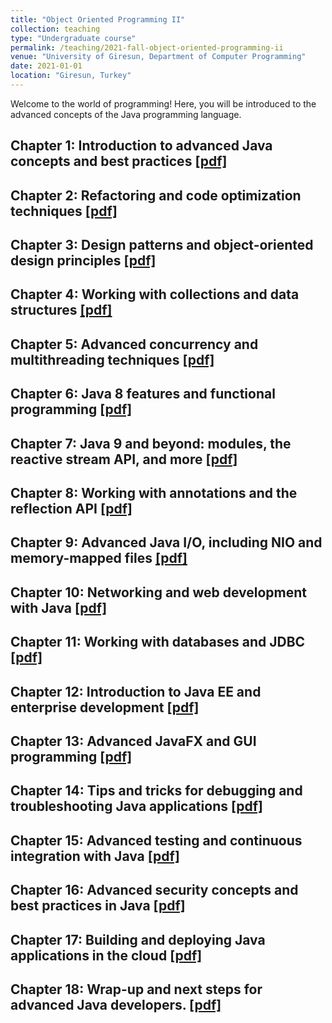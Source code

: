 ```yaml
---
title: "Object Oriented Programming II"
collection: teaching
type: "Undergraduate course"
permalink: /teaching/2021-fall-object-oriented-programming-ii
venue: "University of Giresun, Department of Computer Programming"
date: 2021-01-01
location: "Giresun, Turkey"
---
```


Welcome to the world of programming! Here, you will be introduced to the advanced concepts of the Java programming language. 

Chapter 1: Introduction to advanced Java concepts and best practices <a href="http://sercankulcu.github.io/assets/teaching/javaII/1_Introduction.pdf">[pdf]</a>
-----

Chapter 2: Refactoring and code optimization techniques <a href="http://sercankulcu.github.io/assets/teaching/javaII/2_Refactoring.pdf">[pdf]</a>
-----

Chapter 3: Design patterns and object-oriented design principles <a href="http://sercankulcu.github.io/assets/teaching/javaII/3_Design.pdf">[pdf]</a>
-----

Chapter 4: Working with collections and data structures <a href="http://sercankulcu.github.io/assets/teaching/javaII/4_Collections.pdf">[pdf]</a>
-----

Chapter 5: Advanced concurrency and multithreading techniques <a href="http://sercankulcu.github.io/assets/teaching/javaII/5_Concurrency.pdf">[pdf]</a>
-----

Chapter 6: Java 8 features and functional programming <a href="http://sercankulcu.github.io/assets/teaching/javaII/6_Java_8.pdf">[pdf]</a>
-----

Chapter 7: Java 9 and beyond: modules, the reactive stream API, and more <a href="http://sercankulcu.github.io/assets/teaching/javaII/7_Java_9.pdf">[pdf]</a>
-----

Chapter 8: Working with annotations and the reflection API <a href="http://sercankulcu.github.io/assets/teaching/javaII/8_Annotations.pdf">[pdf]</a>
-----

Chapter 9: Advanced Java I/O, including NIO and memory-mapped files <a href="http://sercankulcu.github.io/assets/teaching/javaII/9_JavaIO.pdf">[pdf]</a>
-----

Chapter 10: Networking and web development with Java <a href="http://sercankulcu.github.io/assets/teaching/javaII/10_Networking.pdf">[pdf]</a>
-----

Chapter 11: Working with databases and JDBC <a href="http://sercankulcu.github.io/assets/teaching/javaII/11_Databases.pdf">[pdf]</a>
-----

Chapter 12: Introduction to Java EE and enterprise development <a href="http://sercankulcu.github.io/assets/teaching/javaII/12_JavaEE.pdf">[pdf]</a>
-----

Chapter 13: Advanced JavaFX and GUI programming <a href="http://sercankulcu.github.io/assets/teaching/javaII/13_JavaFX.pdf">[pdf]</a>
-----

Chapter 14: Tips and tricks for debugging and troubleshooting Java applications <a href="http://sercankulcu.github.io/assets/teaching/javaII/14_Debugging.pdf">[pdf]</a>
-----

Chapter 15: Advanced testing and continuous integration with Java <a href="http://sercankulcu.github.io/assets/teaching/javaII/15_Testing.pdf">[pdf]</a>
-----

Chapter 16: Advanced security concepts and best practices in Java <a href="http://sercankulcu.github.io/assets/teaching/javaII/16_Security.pdf">[pdf]</a>
-----

Chapter 17: Building and deploying Java applications in the cloud <a href="http://sercankulcu.github.io/assets/teaching/javaII/17_Cloud.pdf">[pdf]</a>
-----

Chapter 18: Wrap-up and next steps for advanced Java developers. <a href="http://sercankulcu.github.io/assets/teaching/javaII/18_Next.pdf">[pdf]</a>
-----

